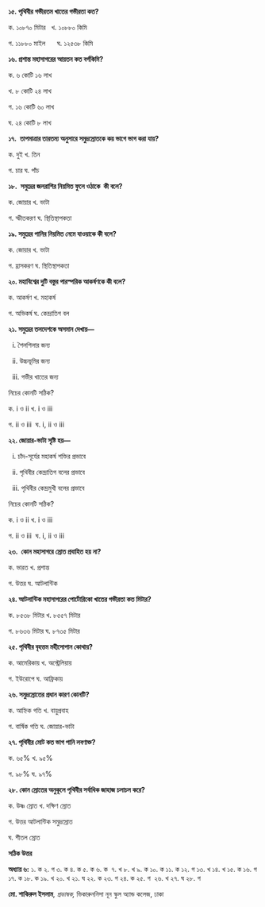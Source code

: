 **১৫. পৃথিবীর গভীরতম খাতের গভীরতা কত?**

ক. ১০৮৭০ মিটার   খ. ১০৮৮০ কিমি

গ. ১১৮৮০ মাইল      ঘ. ১২৫৩৮ কিমি

**১৬. প্রশান্ত মহাসাগরের আয়তন কত বর্গকিমি?**

ক. ৬ কোটি ১৬ লাখ 

খ. ৮ কোটি ২৪ লাখ

গ. ১৬ কোটি ৬০ লাখ 

ঘ. ২৪ কোটি ৮ লাখ

**১৭.  তাপমাত্রার তারতম্য অনুসারে সমুদ্রস্রোতকে কয় ভাগে ভাগ করা যায়?**

ক. দুই খ. তিন 

গ. চার ঘ. পাঁচ 

**১৮.  সমুদ্রের জলরাশির নিয়মিত ফুলে ওঠাকে  কী বলে?**

ক. জোয়ার খ. ভাটা

গ. স্ফীতকরণ ঘ. স্থিতিস্থাপকতা

**১৯. সমুদ্রের পানির নিয়মিত নেমে যাওয়াকে কী বলে?**

ক. জোয়ার খ. ভাটা

গ. হ্রাসকরণ ঘ. স্থিতিস্থাপকতা

**২০. মহাবিশ্বের দুটি বস্তুর পারস্পরিক আকর্ষণকে কী বলে?**

ক. আকর্ষণ খ. মহাকর্ষ 

গ. অভিকর্ষ ঘ. কেন্দ্রাতিগ বল

**২১. সমুদ্রের তলদেশকে অসমান দেখায়—**

  i. শৈলশিলার জন্য

  ii. উচ্চভূমির জন্য

  iii. গভীর খাতের জন্য

নিচের কোনটি সঠিক?

ক. i ও ii খ. i ও iii  

গ. ii ও iii  ঘ. i, ii ও iii

**২২. জোয়ার-ভাটা সৃষ্টি হয়—**

  i. চাঁদ-সূর্যের মহাকর্ষ শক্তির প্রভাবে

  ii. পৃথিবীর কেন্দ্রাতিগ বলের প্রভাবে

  iii. পৃথিবীর কেন্দ্রমুখী বলের প্রভাবে

নিচের কোনটি সঠিক?

ক. i ও ii খ. i ও iii  

গ. ii ও iii  ঘ. i, ii ও iii

**২৩.  কোন মহাসাগরে স্রোত প্রবাহিত হয় না?**

ক. ভারত খ. প্রশান্ত

গ. উত্তর ঘ. আটলান্টিক

**২৪. আটলান্টিক মহাসাগরের পোর্টোরিকো খাতের গভীরতা কত মিটার?**

ক. ৮৫৩৮ মিটার খ. ৮৫৫৭ মিটার

গ. ৮৬৩৬ মিটার ঘ. ৮৭৩৫ মিটার

**২৫. পৃথিবীর বৃহত্তম মহীসোপান কোথায়?**

ক. আমেরিকায় খ. অস্ট্রেলিয়ায়

গ. ইউরোপে ঘ. আফ্রিকায়

**২৬. সমুদ্রস্রোতের প্রধান কারণ কোনটি?**

ক. আহ্নিক গতি খ. বায়ুপ্রবাহ

গ. বার্ষিক গতি ঘ. জোয়ার-ভাটা

**২৭. পৃথিবীর মোট কত ভাগ পানি লবণাক্ত?**

ক. ৬৫% খ. ৯৫% 

গ. ৯৮% ঘ. ৯৭%

**২৮. কোন স্রোতের অনুকূলে পৃথিবীর সর্বাধিক জাহাজ চলাচল করে?**

ক. উষ্ণ স্রোত খ. দক্ষিণ স্রোত

গ. উত্তর আটলান্টিক সমুদ্রস্রোত 

ঘ. শীতল স্রোত

**সঠিক উত্তর**

**অধ্যায় ৬:** ১. ক ২. গ ৩. ক ৪. ক ৫. ক ৬. ক  ৭. খ ৮. খ ৯. ক ১০. ক ১১. ক ১২. গ ১৩. খ ১৪. খ ১৫. ক ১৬. গ ১৭. ক ১৮. ক ১৯. খ ২০. খ ২১. ঘ ২২. ক ২৩. গ ২৪. ক ২৫. গ  ২৬. খ ২৭. ঘ ২৮. গ

**মো. শাকিরুল ইসলাম**, *প্রভাষক,* ভিকারুননিসা নূন স্কুল অ্যান্ড কলেজ, ঢাকা
